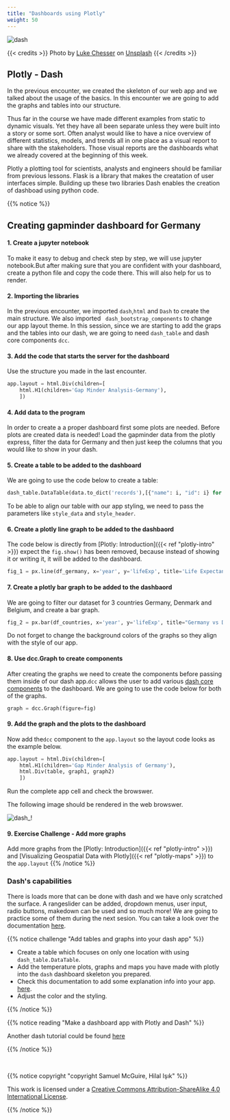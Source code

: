 ```yaml
---
title: "Dashboards using Plotly"
weight: 50
---
```


![dash](/images/dash.jpg)

{{< credits >}}
Photo by <a href="https://unsplash.com/@lukechesser?utm_source=unsplash&utm_medium=referral&utm_content=creditCopyText">Luke Chesser</a> on <a href="https://unsplash.com/s/photos/dashboard?utm_source=unsplash&utm_medium=referral&utm_content=creditCopyText">Unsplash</a>
{{< /credits >}}
  

## Plotly - Dash
In the previous encounter, we created the skeleton of our web app and we talked about the usage of the basics. In this encounter we are going to add the graphs and tables into our structure.

Thus far in the course we have made different examples from static to dynamic visuals. Yet they have all been separate unless they were built into a story or some sort. Often analyst would like to have a nice overview of different statistics, models, and trends all in one place as a visual report to share with the stakeholders. Those visual reports are the dashboards what we already covered at the beginning of this week.

Plotly a plotting tool for scientists, analysts and engineers should be familiar from previous lessons. Flask is a library that makes the creatation of user interfaces simple. Building up these two libraries Dash enables the creation of dashboad using python code. 


{{% notice %}}

## Creating gapminder dashboard for Germany

#### 1. Create a jupyter notebook

To make it easy to debug and check step by step, we will use jupyter notebook.But after making sure that you are confident with your dashboard, create a python file and copy the code there. This will also help for us to render. 

#### 2. Importing the libraries
In the previous encounter, we imported `dash`,`html` and `Dash` to create the main structure. We also imported ` dash_bootstrap_components` to change our app layout theme. In this session, since we are starting to add the graps and the tables into our dash, we are going to need `dash_table` and dash core components `dcc`. 

#### 3. Add the code that starts the server for the dashboard
Use the structure you made in the last encounter. 

```python
app.layout = html.Div(children=[
    html.H1(children='Gap Minder Analysis-Germany'),
    ])
``` 

#### 4. Add data to the program

In order to create a a proper dashboard first some plots are needed. Before plots are created data is needed! Load the gapminder data from the plotly express, filter the data for Germany and then  just keep the columns that you would like to show in your dash.

#### 5. Create a table to be added to the dashboard
We are going to use the code below to create a table:

```python
dash_table.DataTable(data.to_dict('records'),[{"name": i, "id": i} for i in data.columns])
```

To be able to align our table with our app styling, we need to pass the parameters like `style_data` and `style_header`.


#### 6. Create a plotly line graph to be added to the dashbaord 

The code below is directly from [Plotly: Introduction]({{< ref "plotly-intro" >}}) expect the `fig.show()` has been removed, because instead of showing it or writing it, it will be added to the dashboard. 

```python
fig_1 = px.line(df_germany, x='year', y='lifeExp', title='Life Expectancy in Germany', markers=True)
``` 

#### 7. Create a plotly  bar graph to be added to the dashbaord 
We are going to filter our dataset for 3 countries  Germany, Denmark and Belgium, and create a bar graph.

```python
fig_2 = px.bar(df_countries, x='year', y='lifeExp', title="Germany vs Denmark & Belgium", markers=True)
``` 
Do not forget to change the background colors of the graphs so they align with the style of our app.

#### 8. Use dcc.Graph to create components
After creating the graphs we need to create the components before passing them inside of our dash app.`dcc` allows the user to add various [dash core components](https://dash.plotly.com/dash-core-components) to the dashboard. We are going to use the code below for both of the graphs.

```python
graph = dcc.Graph(figure=fig)
``` 

#### 9. Add the graph and the plots to the dashboard

 Now add the`dcc` component to the `app.layout` so the layout code looks as the example below. 


```python
app.layout = html.Div(children=[
    html.H1(children='Gap Minder Analysis of Germany'),
    html.Div(table, graph1, graph2)
    ])
``` 
 
Run the complete app cell and check the browswer. 

The following image should be rendered in the web browswer. 

![dash_!](/images/dash_2.png)


#### 9. Exercise Challenge - Add more graphs

Add more graphs from the [Plotly: Introduction]({{< ref "plotly-intro" >}}) and [Visualizing Geospatial Data with Plotly]({{< ref "plotly-maps" >}}) to the `app.layout`
{{% /notice %}}

### Dash's capabilities

There is loads more that can be done with dash and we have only scratched the surface. A rangeslider can be added, dropdown menus, user input, radio buttons, makedown can be used and so much more! We are going to practice some of them during the next sesion. You can take a look over the documentation [here](https://dash.plotly.com).


{{% notice challenge "Add tables and graphs into your dash app" %}}

- Create a table which focuses on only one location with using `dash_table.DataTable`.
- Add the temperature plots, graphs and maps you have made with plotly into the `dash` dashboard skeleton you prepared. 
- Check this documentation to add some explanation info into your app.
[here](https://dash.plotly.com/dash-html-components).
- Adjust the color and the styling.

{{% /notice %}}

{{% notice reading "Make a dashboard app with Plotly and Dash" %}}

Another dash tutorial could be found [here](https://realpython.com/python-dash/)

{{% /notice %}}

<br>

{{% notice copyright "copyright Samuel McGuire, Hilal Işık" %}}

This work is licensed under a [Creative Commons Attribution-ShareAlike 4.0 International License](https://creativecommons.org/licenses/by-sa/4.0/).

{{% /notice %}}
